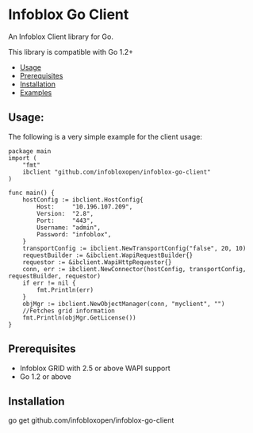# Infoblox Go Client

An Infoblox Client library for Go.

This library is compatible with Go 1.2+

- [Usage](#Usage)
- [Prerequisites](#Prerequisites)
- [Installation](#Installation)
- [Examples](#Examples)

## Usage:

The following is a very simple example for the client usage:

    package main
    import (
	    "fmt"
	    ibclient "github.com/infobloxopen/infoblox-go-client"
    )

    func main() {
	    hostConfig := ibclient.HostConfig{
		    Host:     "10.196.107.209",
		    Version:  "2.8",
		    Port:     "443",
		    Username: "admin",
		    Password: "infoblox",
	    }
	    transportConfig := ibclient.NewTransportConfig("false", 20, 10)
	    requestBuilder := &ibclient.WapiRequestBuilder{}
	    requestor := &ibclient.WapiHttpRequestor{}
	    conn, err := ibclient.NewConnector(hostConfig, transportConfig, requestBuilder, requestor)
	    if err != nil {
		    fmt.Println(err)
	    }
	    objMgr := ibclient.NewObjectManager(conn, "myclient", "")
	    //Fetches grid information
	    fmt.Println(objMgr.GetLicense())
    }

## Prerequisites 
   * Infoblox GRID with 2.5 or above WAPI support
   * Go 1.2 or above

## Installation
   go get github.com/infobloxopen/infoblox-go-client
